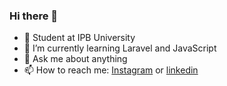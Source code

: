 ### Hi there 👋

- 🔭 Student at IPB University
- 🌱 I’m currently learning Laravel and JavaScript
- 💬 Ask me about anything
- 📫 How to reach me: [Instagram](https://www.instagram.com/imr.bp/) or [linkedin](https://www.linkedin.com/in/i-made-raditya-bayu-pangestu-910a5a1b6)
<!--
**imrbp/imrbp** is a ✨ _special_ ✨ repository because its `README.md` (this file) appears on your GitHub profile.

Here are some ideas to get you started:

- 🔭 I’m currently working on ...
- 🌱 I’m currently learning ...
- 👯 I’m looking to collaborate on ...
- 🤔 I’m looking for help with ...
- 💬 Ask me about ...
- 📫 How to reach me: ...
- 😄 Pronouns: ...
- ⚡ Fun fact: ...
-->
